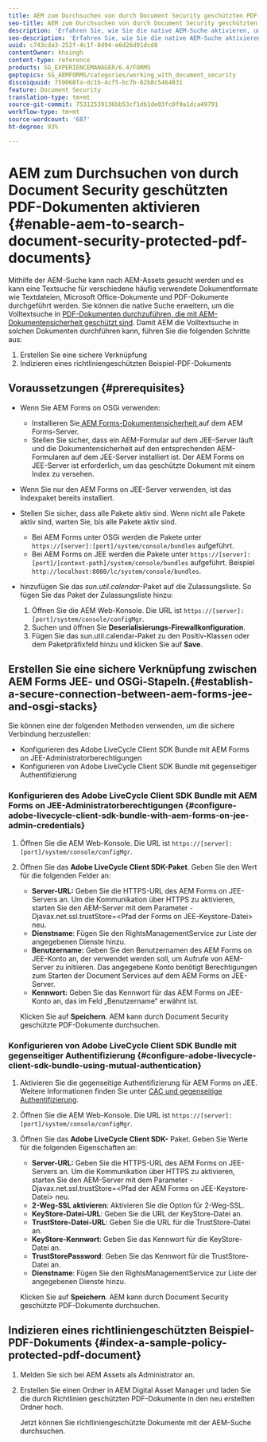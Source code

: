 ```yaml
---
title: AEM zum Durchsuchen von durch Document Security geschützten PDF-Dokumenten aktivieren
seo-title: AEM zum Durchsuchen von durch Document Security geschützten PDF-Dokumenten aktivieren
description: 'Erfahren Sie, wie Sie die native AEM-Suche aktivieren, um eine Volltextsuche in DRM-geschützten PDF-Dokumenten durchzuführen.  '
seo-description: 'Erfahren Sie, wie Sie die native AEM-Suche aktivieren, um eine Volltextsuche in DRM-geschützten PDF-Dokumenten durchzuführen.  '
uuid: c743cda3-252f-4c1f-8d94-e6d26d91dcd8
contentOwner: khsingh
content-type: reference
products: SG_EXPERIENCEMANAGER/6.4/FORMS
geptopics: SG_AEMFORMS/categories/working_with_document_security
discoiquuid: 759068fa-dc1b-4cf5-bc7b-62b8c5464831
feature: Document Security
translation-type: tm+mt
source-git-commit: 75312539136bb53cf1db1de03fc0f9a1dca49791
workflow-type: tm+mt
source-wordcount: '687'
ht-degree: 93%

---
```



# AEM zum Durchsuchen von durch Document Security geschützten PDF-Dokumenten aktivieren {#enable-aem-to-search-document-security-protected-pdf-documents}

Mithilfe der AEM-Suche kann nach AEM-Assets gesucht werden und es kann eine Textsuche für verschiedene häufig verwendete Dokumentformate wie Textdateien, Microsoft Office-Dokumente und PDF-Dokumente durchgeführt werden. Sie können die native Suche erweitern, um die Volltextsuche in [PDF-Dokumenten durchzuführen, die mit AEM-Dokumentensicherheit geschützt sind](/help/forms/using/admin-help/document-security.md). Damit AEM die Volltextsuche in solchen Dokumenten durchführen kann, führen Sie die folgenden Schritte aus:

1. Erstellen Sie eine sichere Verknüpfung
1. Indizieren eines richtliniengeschützten Beispiel-PDF-Dokuments

## Voraussetzungen {#prerequisites}

* Wenn Sie AEM Forms on OSGi verwenden: 

   * Installieren Sie[ AEM Forms-Dokumentensicherheit ](https://helpx.adobe.com/aem-forms/kb/aem-forms-releases.html)auf dem AEM Forms-Server.
   * Stellen Sie sicher, dass ein AEM-Formular auf dem JEE-Server läuft und die Dokumentensicherheit auf den entsprechenden AEM-Formularen auf dem JEE-Server installiert ist. Der AEM Forms on JEE-Server ist erforderlich, um das geschützte Dokument mit einem Index zu versehen. 

* Wenn Sie nur den AEM Forms on JEE-Server verwenden, ist das Indexpaket bereits installiert. 
* Stellen Sie sicher, dass alle Pakete aktiv sind. Wenn nicht alle Pakete aktiv sind, warten Sie, bis alle Pakete aktiv sind. 

   * Bei AEM Forms unter OSGi werden die Pakete unter `https://[server]:[port]/system/console/bundles` aufgeführt.
   * Bei AEM Forms on JEE werden die Pakete unter `https://[server]:[port]/[context-path]/system/console/bundles` aufgeführt. Beispiel `http://localhost:8080/lc/system/console/bundles`.

* hinzufügen Sie das *sun.util.calendar*-Paket auf die Zulassungsliste. So fügen Sie das Paket der Zulassungsliste hinzu:

   1. Öffnen Sie die AEM Web-Konsole. Die URL ist `https://[server]:[port]/system/console/configMgr`.
   1. Suchen und öffnen Sie **Deserialisierungs-Firewallkonfiguration**. 
   1. Fügen Sie das sun.util.calendar-Paket zu den Positiv-Klassen oder dem Paketpräfixfeld hinzu und klicken Sie auf **Save**.

## Erstellen Sie eine sichere Verknüpfung zwischen AEM Forms JEE- und OSGi-Stapeln.{#establish-a-secure-connection-between-aem-forms-jee-and-osgi-stacks}

Sie können eine der folgenden Methoden verwenden, um die sichere Verbindung herzustellen:

* Konfigurieren des Adobe LiveCycle Client SDK Bundle mit AEM Forms on JEE-Administratorberechtigungen
* Konfigurieren von Adobe LiveCycle Client SDK Bundle mit gegenseitiger Authentifizierung

### Konfigurieren des Adobe LiveCycle Client SDK Bundle mit AEM Forms on JEE-Administratorberechtigungen {#configure-adobe-livecycle-client-sdk-bundle-with-aem-forms-on-jee-admin-credentials}

1. Öffnen Sie die AEM Web-Konsole. Die URL ist `https://[server]:[port]/system/console/configMgr`.
1. Öffnen Sie das **Adobe LiveCycle Client SDK-Paket**. Geben Sie den Wert für die folgenden Felder an:

   * **Server-URL:** Geben Sie die HTTPS-URL des AEM Forms on JEE-Servers an. Um die Kommunikation über HTTPS zu aktivieren, starten Sie den AEM-Server mit dem Parameter -Djavax.net.ssl.trustStore=&lt;Pfad der Forms on JEE-Keystore-Datei> neu.
   * **Dienstname**: Fügen Sie den RightsManagementService zur Liste der angegebenen Dienste hinzu.
   * **Benutzername:** Geben Sie den Benutzernamen des AEM Forms on JEE-Konto an, der verwendet werden soll, um Aufrufe von AEM-Server zu initiieren. Das angegebene Konto benötigt Berechtigungen zum Starten der Document Services auf dem AEM Forms on JEE-Server.
   * **Kennwort:** Geben Sie das Kennwort für das AEM Forms on JEE-Konto an, das im Feld „Benutzername“ erwähnt ist.

   Klicken Sie auf **Speichern**. AEM kann durch Document Security geschützte PDF-Dokumente durchsuchen.

### Konfigurieren von Adobe LiveCycle Client SDK Bundle mit gegenseitiger Authentifizierung {#configure-adobe-livecycle-client-sdk-bundle-using-mutual-authentication}

1. Aktivieren Sie die gegenseitige Authentifizierung für AEM Forms on JEE. Weitere Informationen finden Sie unter [CAC und gegenseitige Authentifizierung](https://helpx.adobe.com/de/livecycle/kb/cac-mutual-authentication.html).
1. Öffnen Sie die AEM Web-Konsole. Die URL ist `https://[server]:[port]/system/console/configMgr`.
1. Öffnen Sie das **Adobe LiveCycle Client SDK-** Paket. Geben Sie Werte für die folgenden Eigenschaften an:

   * **Server-URL:** Geben Sie die HTTPS-URL des AEM Forms on JEE-Servers an. Um die Kommunikation über HTTPS zu aktivieren, starten Sie den AEM-Server mit dem Parameter -Djavax.net.ssl.trustStore=&lt;Pfad der AEM Forms on JEE-Keystore-Datei> neu.
   * **2-Weg-SSL aktivieren**: Aktivieren Sie die Option für 2-Weg-SSL.
   * **KeyStore-Datei-URL**: Geben Sie die URL der KeyStore-Datei an.
   * **TrustStore-Datei-URL**: Geben Sie die URL für die TrustStore-Datei an.
   * **KeyStore-Kennwort**: Geben Sie das Kennwort für die KeyStore-Datei an.
   * **TrustStorePassword**: Geben Sie das Kennwort für die TrustStore-Datei an.
   * **Dienstname**: Fügen Sie den RightsManagementService zur Liste der angegebenen Dienste hinzu.

   Klicken Sie auf **Speichern**. AEM kann durch Document Security geschützte PDF-Dokumente durchsuchen.

## Indizieren eines richtliniengeschützten Beispiel-PDF-Dokuments  {#index-a-sample-policy-protected-pdf-document}

1. Melden Sie sich bei AEM Assets als Administrator an.
1. Erstellen Sie einen Ordner in AEM Digital Asset Manager und laden Sie die durch Richtlinien geschützten PDF-Dokumente in den neu erstellten Ordner hoch.

   Jetzt können Sie richtliniengeschützte Dokumente mit der AEM-Suche durchsuchen.

